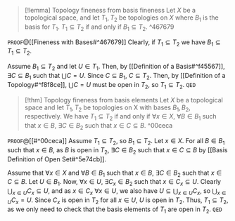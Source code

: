 
>[!lemma] Topology fineness from basis fineness
>Let $X$ be a topological space, and let $T_{1},T_{2}$ be topologies on $X$ where $B_{1}$ is the basis for $T_{1}$. $T_{1} \subseteq T_{2}$ if and only if $B_{1} \subseteq T_{2}$. ^467679

`PROOF`@[[Fineness with Bases#^467679]]
Clearly, if $T_{1} \subseteq T_{2}$ we have $B_{1} \subseteq T_{1} \subseteq T_{2}$.

Assume $B_{1} \subseteq T_{2}$ and let $U \in T_{1}$. Then, by [[Definition of a Basis#^f45567]], $\exists C \subseteq B_{1}$ such that $\bigcup C = U$. Since $C \subseteq B_{1}$, $C \subseteq T_{2}$. Then, by [[Definition of a Topology#^f8f8ce]], $\bigcup C = U$ must be open in $T_{2}$, so $T_{1} \subseteq T_{2}$.
`QED`

>[!thm] Topology fineness from basis elements
> Let $X$ be a topological space and let $T_{1},T_{2}$ be topologies on X with bases $B_{1},B_{2}$, respectively. We have $T_{1} \subseteq T_{2}$ if and only if $\forall x \in X$, $\forall B \in B_{1}$ such that $x \in B$, $\exists C \in B_{2}$ such that $x \in C \subseteq B$. ^00ceca

`PROOF`@[[#^00ceca]]
Assume $T_{1} \subseteq T_{2}$, so $B_{1} \subseteq T_{2}$. Let $x \in X$. For all $B \in B_{1}$ such that $x \in B$, as $B$ is open in $T_{2}$, $\exists C \in B_{2}$ such that $x \in C \subseteq B$ by [[Basis Definition of Open Set#^5e74cb]]. 

Assume that $\forall x \in X$ and $\forall B \in B_{1}$ such that $x \in B$, $\exists C \in B_{2}$ such that $x \in C \subseteq B$. Let $U \in B_{1}$. Now, $\forall x \in U$, $\exists C_{x} \in B_{2}$ such that $x \in C_{x} \subseteq U$. Clearly $\displaystyle \bigcup_{x \in U} C_{x} \subseteq U$, and as $x \in C_{x}$ $\forall x \in U$, we also have $U \subseteq \displaystyle \bigcup_{x \in U} C_{x}$, so $\displaystyle \bigcup_{x \in U} C_{x} = U$. Since $C_{x}$ is open in $T_{2}$ for all $x \in U$, $U$ is open in $T_{2}$. Thus, $T_{1} \subseteq T_{2}$, as we only need to check that the basis elements of $T_{1}$ are open in $T_{2}$.
`QED`

